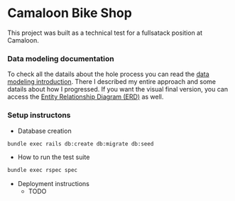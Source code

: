 # Camaloon Bike Shop

This project was built as a technical test for a fullsatack position at Camaloon.
### Data modeling documentation
   To check all the datails about the hole process you can read the 
   [data modeling introduction](https://github.com/LeonardoGodoy/camaloon-bike-shop-api/blob/master/docs/data_modeling_introduction.md). There I described my entire approach and some datails about how I progressed. If you want the visual final version, you can access the [Entity Relationship Diagram (ERD)]() as well.

### Setup instructons
* Database creation

```bash
bundle exec rails db:create db:migrate db:seed
```

* How to run the test suite

```bash
bundle exec rspec spec
```

* Deployment instructions
  - TODO

